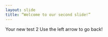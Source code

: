 ```yaml
---
layout: slide
title: “Welcome to our second slide!”
---
```

Your new test 2
Use the left arrow to go back!
